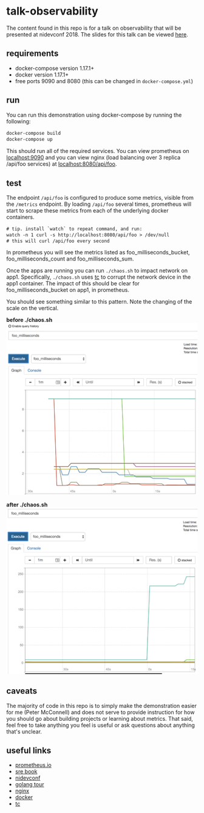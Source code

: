 # talk-observability

The content found in this repo is for a talk on observability that will be 
presented at nidevconf 2018. The slides for this talk can be viewed [here](https://docs.google.com/presentation/d/1RXX74v_0XeNztHIH17_YuTGFHbM5VzfoPP_lf30zyRA/edit?usp=sharing).


requirements
------------

 - docker-compose version 1.17.1+
 - docker version 1.17.1+
 - free ports 9090 and 8080 (this can be changed in `docker-compose.yml`)

run
---

You can run this demonstration using docker-compose by running the following:

```sh
docker-compose build
docker-compose up
```

This should run all of the required services. You can view prometheus on 
[localhost:9090](http://localhost:9090) and you can view nginx (load balancing 
over 3 replica /api/foo services) at 
[localhost:8080/api/foo](http://localhost:8080/api/foo).

test
----

The endpoint `/api/foo` is configured to produce some metrics, visible from the
`/metrics` endpoint. By loading `/api/foo` several times, prometheus will start to 
scrape these metrics from each of the underlying docker containers.

```shell
# tip. install `watch` to repeat command, and run:
watch -n 1 curl -s http://localhost:8080/api/foo > /dev/null
# this will curl /api/foo every second
```

In prometheus you will see the metrics listed as foo_milliseconds_bucket, 
foo_milliseconds_count and foo_milliseconds_sum.

Once the apps are running you can run `./chaos.sh` to impact network on app1. Specifically, `./chaos.sh` uses [tc](https://linux.die.net/man/8/tc) to corrupt the network device in the app1 container. The impact of this should be clear for foo_milliseconds_bucket on app1, in prometheus.

You should see something similar to this pattern. Note the changing of the scale on the vertical.

**before ./chaos.sh**
![before ./chaos.sh](./before-chaos.png)

**after ./chaos.sh**
![after ./chaos.sh](./after-chaos.png)

caveats
-------

The majority of code in this repo is to simply make the demonstration easier for me (Peter McConnell) and does not serve to provide instruction for how you should go about building projects or learning about metrics. That said, feel free to take anything you feel is useful or ask questions about anything that's unclear.

useful links
------------

 - [prometheus.io](https://prometheus.io/)
 - [sre book](https://landing.google.com/sre/book/index.html)
 - [nidevconf](https://www.nidevconf.com/)
 - [golang tour](https://tour.golang.org/welcome/4)
 - [nginx](https://www.nginx.com/)
 - [docker](https://www.docker.com/)
 - [tc](https://linux.die.net/man/8/tc)
